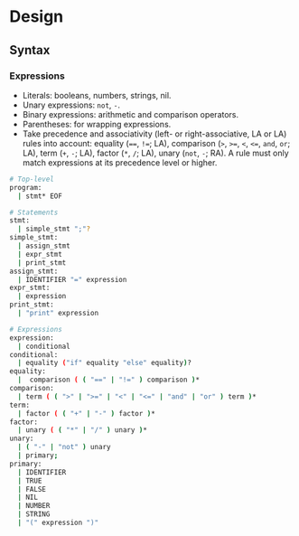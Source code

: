 # Design

## Syntax

### Expressions

* Literals: booleans, numbers, strings, nil.
* Unary expressions: `not`, `-`.
* Binary expressions: arithmetic and comparison operators.
* Parentheses: for wrapping expressions.
* Take precedence and associativity (left- or right-associative, LA or LA) rules into account: equality (`==`, `!=`; LA), comparison (`>`, `>=`, `<`, `<=`, `and`, `or`; LA), term (`+`, `-`; LA), factor (`*`, `/`; LA), unary (`not`, `-`; RA). A rule must only match expressions at its precedence level or higher.

```bash
# Top-level
program:
  | stmt* EOF

# Statements
stmt:
  | simple_stmt ";"?
simple_stmt:
  | assign_stmt
  | expr_stmt
  | print_stmt
assign_stmt:
  | IDENTIFIER "=" expression
expr_stmt:
  | expression
print_stmt:
  | "print" expression

# Expressions
expression:
  | conditional
conditional:
  | equality ("if" equality "else" equality)?
equality:
  |  comparison ( ( "==" | "!=" ) comparison )*
comparison:
  | term ( ( ">" | ">=" | "<" | "<=" | "and" | "or" ) term )*
term:
  | factor ( ( "+" | "-" ) factor )*
factor:
  | unary ( ( "*" | "/" ) unary )*
unary:
  | ( "-" | "not" ) unary
  | primary;
primary:
  | IDENTIFIER
  | TRUE
  | FALSE
  | NIL
  | NUMBER
  | STRING
  | "(" expression ")"
```

